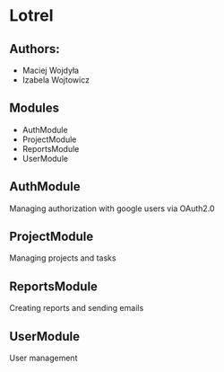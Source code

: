 # Lotrel

## Authors:
* Maciej Wojdyła
* Izabela Wojtowicz

## Modules
* AuthModule
* ProjectModule
* ReportsModule
* UserModule


## AuthModule
Managing authorization with google users via OAuth2.0

## ProjectModule
Managing projects and tasks

## ReportsModule
Creating reports and sending emails

## UserModule
User management 
